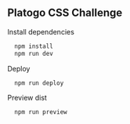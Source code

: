 ## Platogo CSS Challenge 

Install dependencies 

```bash
  npm install
  npm run dev
```

Deploy

```bash
  npm run deploy
```

Preview dist

```bash
  npm run preview
```

